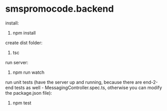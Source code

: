 # smspromocode.backend

install: 
1) npm install

create dist folder:
1) tsc

run server: 
1) npm run watch

run unit tests (have the server up and running, because there are end-2-end tests as well - MessagingController.spec.ts, otherwise you can modify the package.json file):
1) npm test
